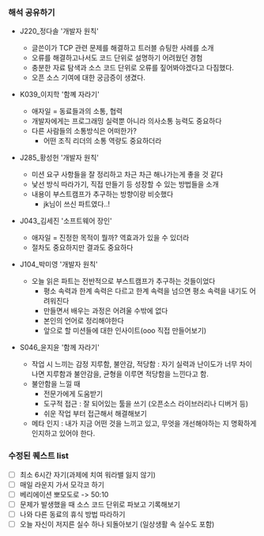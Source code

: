 
### 해석 공유하기
- J220_정다솔 '개발자 원칙'
  - 글쓴이가 TCP 관련 문제를 해결하고 트러블 슈팅한 사례를 소개  
  - 오류를 해결하고나서도 코드 단위로 설명하기 어려웠던 경험 
  - 충분한 자료 탐색과 소스 코드 단위로 오류를 짚어봐야겠다고 다짐했다.
  - 오픈 소스 기여에 대한 궁금증이 생겼다.

- K039_이지학 '함꼐 자라기'
  - 애자일 = 동료들과의 소통, 협력
  - 개발자에게는 프로그래밍 실력뿐 아니라 의사소통 능력도 중요하다
  - 다른 사람들의 소통방식은 어떠한가?
    - 어떤 조직 리더의 소통 역량도 중요하더라

- J285_황성헌 '개발자 원칙'
  - 미션 요구 사항들을 잘 정리하고 차근 차근 해나가는게 좋을 것 같다
  - 낯선 방식 따라가기, 직접 만들기 등 성장할 수 있는 방법들을 소개 
  - 내용이 부스트캠프가 추구하는 방향이랑 비슷했다
    - jk님이 쓰신 파트였다..!

- J043_김세진 '소프트웨어 장인'
  - 애자일 = 진정한 목적이 뭘까? 역효과가 있을 수 있더라
  - 절차도 중요하지만 결과도 중요하다

- J104_박미영 '개발자 원칙'
  - 오늘 읽은 파트는 전반적으로 부스트캠프가 추구하는 것들이었다
    - 평소 속력과 한계 속력은 다르고 한계 속력을 넘으면 평소 속력을 내기도 어려워진다
    - 만들면서 배우는 과정은 어려울 수밖에 없다
    - 본인의 언어로 정리해야한다
    - 앞으로 할 미션들에 대한 인사이트(ooo 직접 만들어보기)

- S046_윤지윤 '함께 자라기'
  - 작업 시 느끼는 감정
    지루함, 불안감, 적당함
      : 자기 실력과 난이도가 너무 차이나면 지루함과 불안감을, 균형을 이루면 적당함을 느낀다고 함.
  - 불안함을 느낄 때
    - 전문가에게 도움받기
    - 도구적 접근 : 잘 되어있는 툴을 쓰기 (오픈소스 라이브러리나 디버거 등)
    - 쉬운 작업 부터 접근해서 해결해보기
  - 메타 인지 : 내가 지금 어떤 것을 느끼고 있고, 무엇을 개선해야하는 지 명확하게 인지하고 있어야 한다.

### 수정된 퀘스트 list
- [ ] 최소 6시간 자기(과제에 치여 워라밸 잃지 않기)
- [ ] 매일 라운지 가서 모각코 하기
- [ ] 베리에이션 뽀모도로 -> 50:10
- [ ] 문제가 발생했을 때 소스 코드 단위로 파보고 기록해보기
- [ ] 나와 다른 동료의 휴식 방법 따라하기
- [ ] 오늘 자신이 저지른 실수 하나 되돌아보기 (일상생활 속 실수도 포함)
